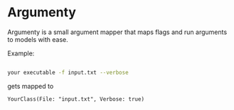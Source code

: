 # Argumenty

Argumenty is a small argument mapper that maps flags and run arguments to models with ease.

Example: 

```sh

your executable -f input.txt --verbose

```
gets mapped to

```
YourClass(File: "input.txt", Verbose: true)
```

